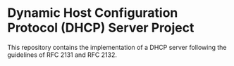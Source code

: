 # Dynamic Host Configuration Protocol (DHCP) Server Project
 This repository contains the implementation of a DHCP server following the guidelines of RFC 2131 and RFC 2132.
